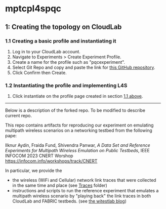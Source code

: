# mptcpl4spqc
## 1: Creating the topology on CloudLab
### 1.1 Creating a basic profile and instantiating it
1. Log in to your CloudLab account.
2. Navigate to Experiments > Create Experiment Profile.
3. Create a name for the profile such as "pqcexperiment".
4. Select Git Repo and copy and paste the link for [this GitHub repository](https://github.com/shamsWMM/Multipath-Wireless-Link-Traces.git).
5. Click Confirm then Create.
### 1.2 Instantiating the profile and implementing L4S
1. Click instantiate on the profile page created in section [1.1 above](1-1-Creating-a-basic-profile-and-instantiating-it). 







-------------------------

Below is a description of the forked repo. To be modified to describe current repo.

This repo contains artifacts for reproducing our experiment on emulating multipath wireless scenarios on a networking testbed from the following pape:

Ilknur Aydin, Fraida Fund, Shivendra Panwar, _A Data Set and Reference Experiments for Multipath Wireless Emulation on Public Testbeds_, IEEE INFOCOM 2023 CNERT Worshop
https://infocom.info/workshops/track/CNERT

In particular, we provide the  
* the wireless (WiFi and Cellular) network link traces that were collected in the same time and place (see [Traces](Traces) folder)
* instructions and scripts to run the reference experiment that emulates a multipath wireless scenario by "playing back" the link traces in both CloudLab and FABRIC testbeds. (see [the witestlab blog](https://witestlab.poly.edu/blog/emulating-multipath-wireless/))
